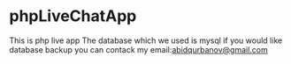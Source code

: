 # phpLiveChatApp

This is php live app 
The database which we used is mysql if you would like
database backup you can contack my email:abidqurbanov@gmail.com
